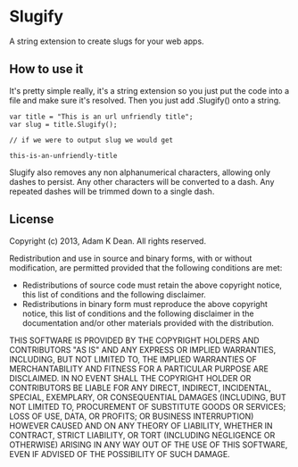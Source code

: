 Slugify
=======

A string extension to create slugs for your web apps.

## How to use it

It's pretty simple really, it's a string extension so you just put the code into a file and make sure it's resolved. Then you just add .Slugify() onto a string.

    var title = "This is an url unfriendly title";
    var slug = title.Slugify();

    // if we were to output slug we would get

    this-is-an-unfriendly-title

Slugify also removes any non alphanumerical characters, allowing only dashes to persist. Any other characters will be converted to a dash. Any repeated dashes will be trimmed down to a single dash.

## License

Copyright (c) 2013, Adam K Dean. All rights reserved.

Redistribution and use in source and binary forms, with or without modification, are permitted provided that the following conditions are met:

- Redistributions of source code must retain the above copyright notice, this list of conditions and the following disclaimer.
- Redistributions in binary form must reproduce the above copyright notice, this list of conditions and the following disclaimer in the documentation and/or other materials provided with the distribution.

THIS SOFTWARE IS PROVIDED BY THE COPYRIGHT HOLDERS AND CONTRIBUTORS "AS IS" AND ANY EXPRESS OR IMPLIED WARRANTIES, INCLUDING, BUT NOT LIMITED TO, THE IMPLIED WARRANTIES OF MERCHANTABILITY AND FITNESS FOR A PARTICULAR PURPOSE ARE DISCLAIMED. IN NO EVENT SHALL THE COPYRIGHT HOLDER OR CONTRIBUTORS BE LIABLE FOR ANY DIRECT, INDIRECT, INCIDENTAL, SPECIAL, EXEMPLARY, OR CONSEQUENTIAL DAMAGES (INCLUDING, BUT NOT LIMITED TO, PROCUREMENT OF SUBSTITUTE GOODS OR SERVICES; LOSS OF USE, DATA, OR PROFITS; OR BUSINESS INTERRUPTION) HOWEVER CAUSED AND ON ANY THEORY OF LIABILITY, WHETHER IN CONTRACT, STRICT LIABILITY, OR TORT (INCLUDING NEGLIGENCE OR OTHERWISE) ARISING IN ANY WAY OUT OF THE USE OF THIS SOFTWARE, EVEN IF ADVISED OF THE POSSIBILITY OF SUCH DAMAGE.